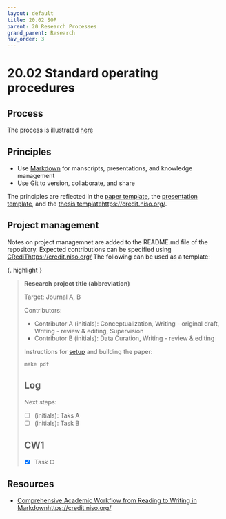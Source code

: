 ```yaml
---
layout: default
title: 20.02 SOP
parent: 20 Research Processes
grand_parent: Research
nav_order: 3
---
```


# 20.02 Standard operating procedures

## Process

The process is illustrated [here](../../20-research/)

## Principles

- Use [Markdown](../../10-lab/10_processes/10.07.markdown.html) for manscripts, presentations, and knowledge management
- Use Git to version, collaborate, and share

The principles are reflected in the [paper template](20.20.paper-templates.html), the [presentation template](20.28.presentation.html), and the [thesis template](https://github.com/digital-work-lab/thesis-template)https://credit.niso.org/.

## Project management

Notes on project managemnet are added to the README.md file of the repository.
Expected contributions can be specified using [CRediT](https://credit.niso.org/)https://credit.niso.org/
The following can be used as a template:

{. highlight }
> **Research project title (abbreviation)**
>
> Target: Journal A, B
>
> Contributors:
>
> - Contributor A (initials): Conceptualization, Writing - original draft, Writing - review & editing, Supervision
> - Contributor B (initials): Data Curation, Writing - review & editing
>
> Instructions for [setup](link) and building the paper:
>
> ```
> make pdf
> ```
>
> ## Log
>
> Next steps:
>
> - [ ] (initials): Taks A
> - [ ] (initials): Task B
>
> ## CW1
>
> - [X] Task C

## Resources

- [Comprehensive Academic Workflow from Reading to Writing in Markdown](https://chris-grieser.de/Comprehensive-Academic-Workflow-from-Reading-to-Writing-in-Markdown)https://credit.niso.org/
